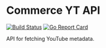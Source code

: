 # Commerce YT API

[![Build Status](https://img.shields.io/travis/ocean/commerce-yt-api.svg?style=flat-square)](https://travis-ci.org/ocean/commerce-yt-api) [![Go Report Card](https://goreportcard.com/badge/github.com/ocean/commerce-yt-api)](https://goreportcard.com/report/github.com/ocean/commerce-yt-api)

API for fetching YouTube metadata.
